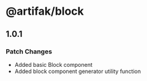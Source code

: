 # @artifak/block

## 1.0.1

### Patch Changes

- Added basic Block component
- Added block component generator utility function
